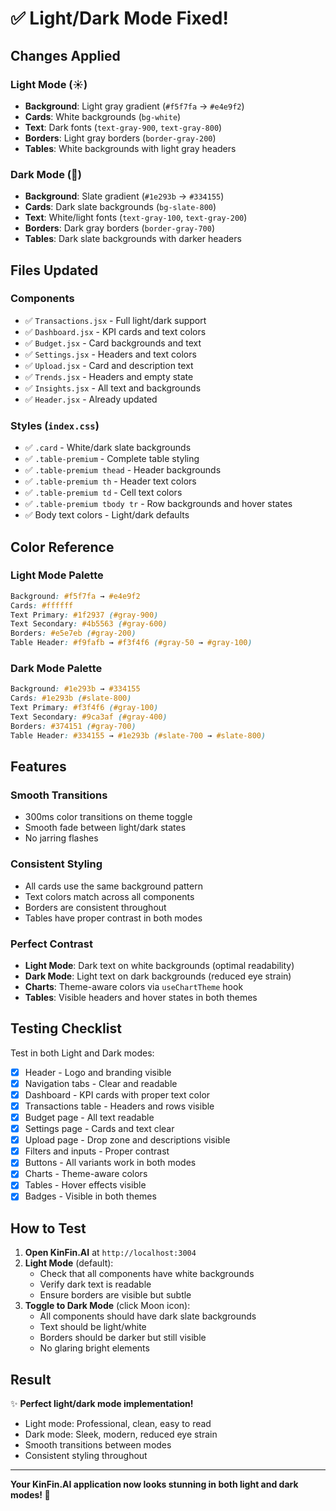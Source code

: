 # ✅ Light/Dark Mode Fixed!

## Changes Applied

### Light Mode (☀️)
- **Background**: Light gray gradient (`#f5f7fa` → `#e4e9f2`)
- **Cards**: White backgrounds (`bg-white`)
- **Text**: Dark fonts (`text-gray-900`, `text-gray-800`)
- **Borders**: Light gray borders (`border-gray-200`)
- **Tables**: White backgrounds with light gray headers

### Dark Mode (🌙)
- **Background**: Slate gradient (`#1e293b` → `#334155`)
- **Cards**: Dark slate backgrounds (`bg-slate-800`)
- **Text**: White/light fonts (`text-gray-100`, `text-gray-200`)
- **Borders**: Dark gray borders (`border-gray-700`)
- **Tables**: Dark slate backgrounds with darker headers

## Files Updated

### Components
- ✅ `Transactions.jsx` - Full light/dark support
- ✅ `Dashboard.jsx` - KPI cards and text colors
- ✅ `Budget.jsx` - Card backgrounds and text
- ✅ `Settings.jsx` - Headers and text colors
- ✅ `Upload.jsx` - Card and description text
- ✅ `Trends.jsx` - Headers and empty state
- ✅ `Insights.jsx` - All text and backgrounds
- ✅ `Header.jsx` - Already updated

### Styles (`index.css`)
- ✅ `.card` - White/dark slate backgrounds
- ✅ `.table-premium` - Complete table styling
- ✅ `.table-premium thead` - Header backgrounds
- ✅ `.table-premium th` - Header text colors
- ✅ `.table-premium td` - Cell text colors
- ✅ `.table-premium tbody tr` - Row backgrounds and hover states
- ✅ Body text colors - Light/dark defaults

## Color Reference

### Light Mode Palette
```css
Background: #f5f7fa → #e4e9f2
Cards: #ffffff
Text Primary: #1f2937 (#gray-900)
Text Secondary: #4b5563 (#gray-600)
Borders: #e5e7eb (#gray-200)
Table Header: #f9fafb → #f3f4f6 (#gray-50 → #gray-100)
```

### Dark Mode Palette
```css
Background: #1e293b → #334155
Cards: #1e293b (#slate-800)
Text Primary: #f3f4f6 (#gray-100)
Text Secondary: #9ca3af (#gray-400)
Borders: #374151 (#gray-700)
Table Header: #334155 → #1e293b (#slate-700 → #slate-800)
```

## Features

### Smooth Transitions
- 300ms color transitions on theme toggle
- Smooth fade between light/dark states
- No jarring flashes

### Consistent Styling
- All cards use the same background pattern
- Text colors match across all components
- Borders are consistent throughout
- Tables have proper contrast in both modes

### Perfect Contrast
- **Light Mode**: Dark text on white backgrounds (optimal readability)
- **Dark Mode**: Light text on dark backgrounds (reduced eye strain)
- **Charts**: Theme-aware colors via `useChartTheme` hook
- **Tables**: Visible headers and hover states in both themes

## Testing Checklist

Test in both Light and Dark modes:

- [x] Header - Logo and branding visible
- [x] Navigation tabs - Clear and readable
- [x] Dashboard - KPI cards with proper text color
- [x] Transactions table - Headers and rows visible
- [x] Budget page - All text readable
- [x] Settings page - Cards and text clear
- [x] Upload page - Drop zone and descriptions visible
- [x] Filters and inputs - Proper contrast
- [x] Buttons - All variants work in both modes
- [x] Charts - Theme-aware colors
- [x] Tables - Hover effects visible
- [x] Badges - Visible in both themes

## How to Test

1. **Open KinFin.AI** at `http://localhost:3004`
2. **Light Mode** (default):
   - Check that all components have white backgrounds
   - Verify dark text is readable
   - Ensure borders are visible but subtle
3. **Toggle to Dark Mode** (click Moon icon):
   - All components should have dark slate backgrounds
   - Text should be light/white
   - Borders should be darker but still visible
   - No glaring bright elements

## Result

✨ **Perfect light/dark mode implementation!**
- Light mode: Professional, clean, easy to read
- Dark mode: Sleek, modern, reduced eye strain
- Smooth transitions between modes
- Consistent styling throughout

---

**Your KinFin.AI application now looks stunning in both light and dark modes! 🎨**







